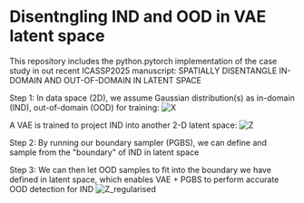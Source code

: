 # Disentngling IND and OOD in VAE latent space
This repository includes the python.pytorch implementation of the case study in out recent ICASSP2025 manuscript:
SPATIALLY DISENTANGLE IN-DOMAIN AND OUT-OF-DOMAIN IN LATENT SPACE

Step 1:
In data space (2D), we assume Gaussian distribution(s) as in-domain (IND), out-of-domain (OOD) for training:
![X](https://github.com/user-attachments/assets/40013604-2b64-44c2-83b7-f884c1bfb76b)

A VAE is trained to project IND into another 2-D latent space:
![Z](https://github.com/user-attachments/assets/062e6a6d-5f26-4797-a54d-9d82d8593c80)

Step 2:
By running our boundary sampler (PGBS), we can define and sample from the "boundary" of IND in latent space

Step 3:
We can then let OOD samples to fit into the boundary we have defined in latent space, which enables VAE + PGBS to perform accurate OOD detection for IND
![Z_regularised](https://github.com/user-attachments/assets/c18ee0b6-1f41-4c44-a022-ab093ece8904)

